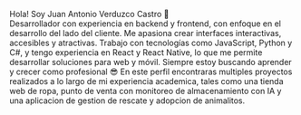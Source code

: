 Hola! Soy Juan Antonio Verduzco Castro 🤖  
Desarrollador con experiencia en backend y frontend, con enfoque en el desarrollo del lado del cliente. Me apasiona crear interfaces interactivas, accesibles y atractivas. Trabajo con tecnologías como JavaScript, Python y C#, y tengo experiencia en React y React Native, lo que me permite desarrollar soluciones para web y móvil. Siempre estoy buscando aprender y crecer como profesional 😎
En este perfil encontraras multiples proyectos realizados a lo largo de mi experiencia academica, tales como una tienda web de ropa, punto de venta con monitoreo de almacenamiento con IA y una aplicacion de gestion de rescate y adopcion de animalitos.


